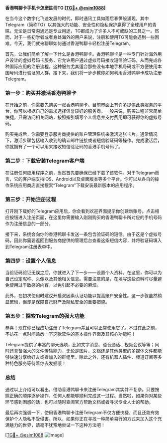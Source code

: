 **香港鸭聊卡手机卡怎麽註冊TG [[TG💪+ @esim1088](https://t.me/s/esim1088)]**

在当今这个数字化飞速发展的时代，即时通讯工具如雨后春笋般涌现，其中Telegram（简称TG）以其强大的功能、安全性和隐私保护赢得了全球用户的青睐。无论是日常沟通还是专业用途，TG都成为了许多人不可或缺的工具之一。然而，对于一些初学者或者身处海外的用户来说，注册和使用TG可能会遇到一些困难。今天，我们就来聊聊如何通过香港鸭聊卡轻松注册Telegram。

首先，让我们简单了解一下什么是香港鸭聊卡。香港鸭聊卡是一种专门针对海外用户设计的虚拟号码卡服务，它允许用户通过虚拟号码接收短信验证码，从而完成各种国际应用的注册流程。这种服务尤其适合那些没有本地手机号码或不方便使用本国号码进行验证的人群。接下来，我们将一步步教你如何利用香港鸭聊卡成功注册Telegram。

### 第一步：购买并激活香港鸭聊卡

在开始之前，你需要先购买一张香港鸭聊卡。目前市面上有许多提供此类服务的平台，你可以根据自己的需求选择信誉较好的服务商。一般来说，购买过程非常简单快捷，只需访问相关网站，按照指引填写个人信息并支付费用即可获得你的虚拟号码。

购买完成后，你需要登录服务商提供的账户管理系统来激活这张卡片。通常情况下，激活步骤包括输入收到的确认邮件链接或者短信验证码等操作。完成激活后，你就拥有了一个可以用来接收短信验证码的香港手机号码了。

### 第二步：下载安装Telegram客户端

在注册任何应用程序之前，当然首先要确保已经下载了该软件。对于Telegram而言，它的客户端支持iOS、Android以及桌面版本等多个平台。你可以从各自的操作系统应用商店直接搜索“Telegram”下载安装最新版本的应用程序。

### 第三步：开始注册过程

打开刚下载好的Telegram应用后，你会看到欢迎界面提示你创建新账号。点击相应按钮进入注册页面，在这里你需要输入刚刚购买的香港鸭聊卡所对应的手机号码作为注册信息的一部分。

接下来，系统会向你的香港鸭聊卡发送一条包含验证码的短信。由于这是个虚拟号码，因此你需要返回到服务商提供的管理后台查看这条短信内容，并将验证码填入到Telegram注册表单中。

### 第四步：设置个人信息

当验证码验证无误之后，你就进入了下一步——设置个人资料。在这里，你可以为自己设定昵称、头像以及其他相关信息。需要注意的是，在填写这些资料时尽量避免使用过于敏感的内容，以免引起不必要的麻烦。

此外，在初次使用时建议开启双因素认证功能以提高账户安全性。这一步骤虽然稍显繁琐，但却是保障自己财产及隐私安全的重要措施。

### 第五步：探索Telegram的强大功能

恭喜！现在你已经成功注册了Telegram并且可以正常使用它了。不过在此之前，不妨花一点时间熟悉一下这款软件的基本操作界面及其核心功能吧！

Telegram提供了丰富的聊天选项，比如文字消息、语音通话、视频会议等等；同时还具备强大的文件传输能力，无论是图片、文档还是其他类型的多媒体文件都能够快速分享给好友或者加入的群组里。除此之外，还有机器人插件、频道订阅等多种特色服务等待着你去发掘哦！

### 总结

通过以上介绍可以看出，借助香港鸭聊卡来注册Telegram其实并不复杂。只要按照正确的顺序逐步操作，任何人都能够顺利完成这一过程。当然啦，如果你对某些环节感到困惑的话，也可以随时查阅官方帮助文档或者寻求专业人士的帮助。

最后再次强调一下，使用香港鸭聊卡注册Telegram不仅方便快捷，而且还能有效保护个人隐私不受侵害。所以，如果你正在寻找一种简单易行的方式来加入这个充满魅力的世界，请毫不犹豫地尝试一下这种方法吧！

[[TG💪+ @esim1088](https://t.me/s/esim1088) ![Image](https://i.postimg.cc/4NQfJmqS/Snipaste-2025-05-13-00-14-12.png)]
